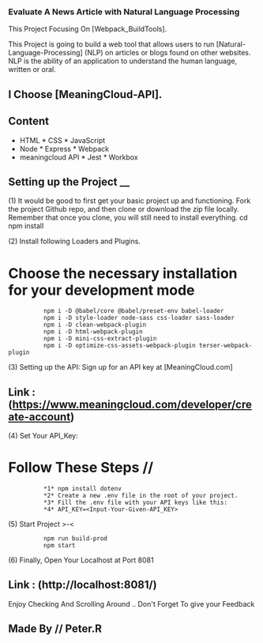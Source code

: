 ### Evaluate A News Article with Natural Language Processing

This Project Focusing On [Webpack_BuildTools].

This Project is going to build a web tool that allows users to run [Natural-Language-Processing] (NLP) on articles or blogs found on other websites. NLP is the ability of an application to understand the human language, written or oral.

## I Choose [MeaningCloud-API].

## Content

   * HTML                  * CSS          * JavaScript
   * Node                  * Express      * Webpack
   * meaningcloud API      * Jest         * Workbox

## Setting up the Project __ 

(1) It would be good to first get your basic project up and functioning. Fork the project Github repo, and then clone or download the zip file locally. Remember that once you clone, you will still need to install everything.
              cd <project directory>
              npm install

(2) Install following Loaders and Plugins.

# Choose the necessary installation for your development mode
              npm i -D @babel/core @babel/preset-env babel-loader
              npm i -D style-loader node-sass css-loader sass-loader
              npm i -D clean-webpack-plugin
              npm i -D html-webpack-plugin
              npm i -D mini-css-extract-plugin
              npm i -D optimize-css-assets-webpack-plugin terser-webpack-plugin

(3) Setting up the API:
      Sign up for an API key at [MeaningCloud.com]
## Link : (https://www.meaningcloud.com/developer/create-account)

(4) Set Your API_Key:

# Follow These Steps //

              *1* npm install dotenv 
              *2* Create a new .env file in the root of your project.
              *3* Fill the .env file with your API keys like this:
              *4* API_KEY=<Input-Your-Given-API_KEY>

(5) Start Project >-<

              npm run build-prod
              npm start

(6) Finally, 
    Open Your Localhost at Port 8081

## Link : (http://localhost:8081/)

Enjoy Checking And Scrolling Around ..
Don't Forget To give your Feedback

## Made By // Peter.R
